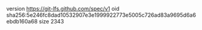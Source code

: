 version https://git-lfs.github.com/spec/v1
oid sha256:5e246fc8dad10532907e3e1999922773e5005c726ad83a9695d6a6ebdb160a68
size 2343
